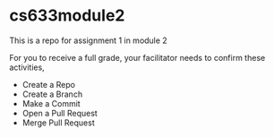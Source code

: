 # cs633module2
This is a repo for assignment 1 in module 2

For you to receive a full grade, your facilitator needs to confirm these activities,
* Create a Repo
* Create a Branch
* Make a Commit
* Open a Pull Request
* Merge Pull Request

